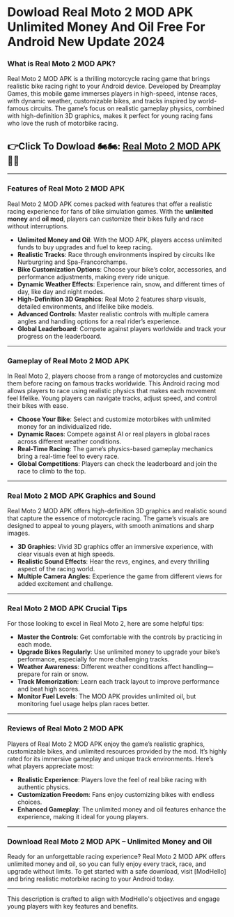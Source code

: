 # Dowload Real Moto 2 MOD APK Unlimited Money And Oil Free For Android New Update 2024

### What is Real Moto 2 MOD APK?

Real Moto 2 MOD APK is a thrilling motorcycle racing game that brings realistic bike racing right to your Android device. Developed by Dreamplay Games, this mobile game immerses players in high-speed, intense races, with dynamic weather, customizable bikes, and tracks inspired by world-famous circuits. The game’s focus on realistic gameplay physics, combined with high-definition 3D graphics, makes it perfect for young racing fans who love the rush of motorbike racing.


## 👉Click To Dowload 🏍️🏍️: [Real Moto 2 MOD APK](https://modhello.com/real-moto-2/) 👌🏻
---

### Features of Real Moto 2 MOD APK

Real Moto 2 MOD APK comes packed with features that offer a realistic racing experience for fans of bike simulation games. With the **unlimited money** and **oil mod**, players can customize their bikes fully and race without interruptions.

- **Unlimited Money and Oil**: With the MOD APK, players access unlimited funds to buy upgrades and fuel to keep racing.
- **Realistic Tracks**: Race through environments inspired by circuits like Nurburgring and Spa-Francorchamps.
- **Bike Customization Options**: Choose your bike’s color, accessories, and performance adjustments, making every ride unique.
- **Dynamic Weather Effects**: Experience rain, snow, and different times of day, like day and night modes.
- **High-Definition 3D Graphics**: Real Moto 2 features sharp visuals, detailed environments, and lifelike bike models.
- **Advanced Controls**: Master realistic controls with multiple camera angles and handling options for a real rider’s experience.
- **Global Leaderboard**: Compete against players worldwide and track your progress on the leaderboard.
  
---

### Gameplay of Real Moto 2 MOD APK

In Real Moto 2, players choose from a range of motorcycles and customize them before racing on famous tracks worldwide. This Android racing mod allows players to race using realistic physics that makes each movement feel lifelike. Young players can navigate tracks, adjust speed, and control their bikes with ease.

- **Choose Your Bike**: Select and customize motorbikes with unlimited money for an individualized ride.
- **Dynamic Races**: Compete against AI or real players in global races across different weather conditions.
- **Real-Time Racing**: The game’s physics-based gameplay mechanics bring a real-time feel to every race.
- **Global Competitions**: Players can check the leaderboard and join the race to climb to the top.

---

### Real Moto 2 MOD APK Graphics and Sound

Real Moto 2 MOD APK offers high-definition 3D graphics and realistic sound that capture the essence of motorcycle racing. The game’s visuals are designed to appeal to young players, with smooth animations and sharp images.

- **3D Graphics**: Vivid 3D graphics offer an immersive experience, with clear visuals even at high speeds.
- **Realistic Sound Effects**: Hear the revs, engines, and every thrilling aspect of the racing world.
- **Multiple Camera Angles**: Experience the game from different views for added excitement and challenge.

---

### Real Moto 2 MOD APK Crucial Tips

For those looking to excel in Real Moto 2, here are some helpful tips:

- **Master the Controls**: Get comfortable with the controls by practicing in each mode.
- **Upgrade Bikes Regularly**: Use unlimited money to upgrade your bike’s performance, especially for more challenging tracks.
- **Weather Awareness**: Different weather conditions affect handling—prepare for rain or snow.
- **Track Memorization**: Learn each track layout to improve performance and beat high scores.
- **Monitor Fuel Levels**: The MOD APK provides unlimited oil, but monitoring fuel usage helps plan races better.

---

### Reviews of Real Moto 2 MOD APK

Players of Real Moto 2 MOD APK enjoy the game’s realistic graphics, customizable bikes, and unlimited resources provided by the mod. It’s highly rated for its immersive gameplay and unique track environments. Here’s what players appreciate most:

- **Realistic Experience**: Players love the feel of real bike racing with authentic physics.
- **Customization Freedom**: Fans enjoy customizing bikes with endless choices.
- **Enhanced Gameplay**: The unlimited money and oil features enhance the experience, making it ideal for young players.

---

### Download Real Moto 2 MOD APK – Unlimited Money and Oil

Ready for an unforgettable racing experience? Real Moto 2 MOD APK offers unlimited money and oil, so you can fully enjoy every track, race, and upgrade without limits. To get started with a safe download, visit [ModHello] and bring realistic motorbike racing to your Android today. 

--- 

This description is crafted to align with ModHello's objectives and engage young players with key features and benefits.
